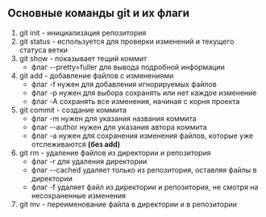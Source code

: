 ## Основные команды git и их флаги
1. git init - инициализация репозитория
2. git status - используется для проверки изменений и текущего статуса ветки
3. git show - показывает тещий коммит
    - флаг --pretty=fuller для вывода подробной информации
4. git add - добавление файлов с изменениями
    - флаг -f нужен для добавления игнорируемых файлов
	- флаг -p нужен для выбора сохранять или нет каждое изменение
	- флаг -A сохранять все изменения, начиная с корня проекта
5. git commit - создание коммита
    - флаг -m нужен для указания названия коммита
	- флаг --author нужен для указания автора коммита
	- флаг -a нужен для сохранения изменения файлов, которые уже отслеживаются **(без add)**
6. git rm - удаление файлов из директории и репозитория
    - флаг -r для удаления директории
	- флаг --cached удаляет только из репозитория, оставляя файлы в директории
	- флаг -f удаляет файл из директории и репозитория, не смотря на несохраненные изменения
7. git mv - переименование файла в директории и в репозитории
	
